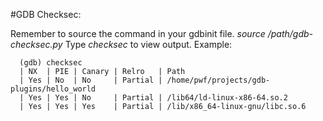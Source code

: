 #GDB Checksec:

Remember to source the command in your gdbinit file. *source /path/gdb-checksec.py*
Type *checksec* to view output.
Example:
```
  (gdb) checksec
  | NX  | PIE | Canary | Relro   | Path      
  | Yes | No  | No     | Partial | /home/pwf/projects/gdb-plugins/hello_world
  | Yes | Yes | No     | Partial | /lib64/ld-linux-x86-64.so.2
  | Yes | Yes | Yes    | Partial | /lib/x86_64-linux-gnu/libc.so.6
```
